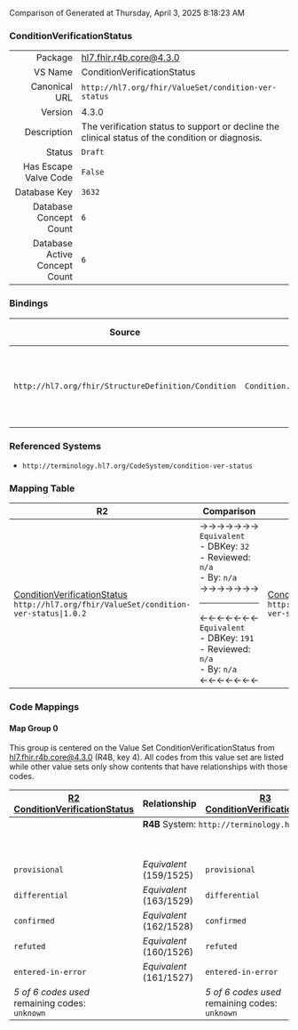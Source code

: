 Comparison of 
Generated at Thursday, April 3, 2025 8:18:23 AM

### ConditionVerificationStatus

|      |     |
| ---: | --- |
| Package | hl7.fhir.r4b.core@4.3.0 |
| VS Name | ConditionVerificationStatus |
| Canonical URL | `http://hl7.org/fhir/ValueSet/condition-ver-status` |
| Version | 4.3.0 |
| Description | The verification status to support or decline the clinical status of the condition or diagnosis. |
| Status | `Draft` |
| Has Escape Valve Code | `False` |
| Database Key | `3632` |
| Database Concept Count | `6` |
| Database Active Concept Count | `6` |
### Bindings

| Source | Element | Binding | Strength | Element Short |
| ------ | ------- | ------- | -------- | ------------- |
| `http://hl7.org/fhir/StructureDefinition/Condition` | `Condition.verificationStatus` | `http://hl7.org/fhir/ValueSet/condition-ver-status\|4.3.0` | `Required` | unconfirmed \| provisional \| differential \| confirmed \| refuted \| entered-in-error |

### Referenced Systems

* `http://terminology.hl7.org/CodeSystem/condition-ver-status`
### Mapping Table

| R2 | Comparison | R3 | Comparison | R4 | Comparison | R4B | Comparison | R5
| --- | --- | --- | --- | --- | --- | --- | --- | ---
| [ConditionVerificationStatus](/docs/R2/ValueSets/ConditionVerificationStatus.md)<br/> `http://hl7.org/fhir/ValueSet/condition-ver-status\|1.0.2` | →→→→→→→<br/>`Equivalent`<br/>- DBKey: `32`<br/>- Reviewed: `n/a`<br/>- By: `n/a`<br/>→→→→→→→<hr/>←←←←←←←<br/>`Equivalent`<br/>- DBKey: `191`<br/>- Reviewed: `n/a`<br/>- By: `n/a`<br/>←←←←←←←| [ConditionVerificationStatus](/docs/R3/ValueSets/ConditionVerificationStatus.md)<br/> `http://hl7.org/fhir/ValueSet/condition-ver-status\|3.0.2` | →→→→→→→<br/>`SourceIsBroaderThanTarget`<br/>- DBKey: `360`<br/>- Reviewed: `n/a`<br/>- By: `n/a`<br/>→→→→→→→<hr/>←←←←←←←<br/>`SourceIsBroaderThanTarget`<br/>- DBKey: `583`<br/>- Reviewed: `n/a`<br/>- By: `n/a`<br/>←←←←←←←| [ConditionVerificationStatus](/docs/R4/ValueSets/ConditionVerificationStatus.md)<br/> `http://hl7.org/fhir/ValueSet/condition-ver-status\|4.0.1` | →→→→→→→<br/>`Equivalent`<br/>- DBKey: `1437`<br/>- Reviewed: `n/a`<br/>- By: `n/a`<br/>→→→→→→→<hr/>←←←←←←←<br/>`Equivalent`<br/>- DBKey: `1438`<br/>- Reviewed: `n/a`<br/>- By: `n/a`<br/>←←←←←←←| [ConditionVerificationStatus](/docs/R4B/ValueSets/ConditionVerificationStatus.md)<br/> `http://hl7.org/fhir/ValueSet/condition-ver-status\|4.3.0` | →→→→→→→<br/>`Equivalent`<br/>- DBKey: `803`<br/>- Reviewed: `n/a`<br/>- By: `n/a`<br/>→→→→→→→<hr/>←←←←←←←<br/>`Equivalent`<br/>- DBKey: `1064`<br/>- Reviewed: `n/a`<br/>- By: `n/a`<br/>←←←←←←←| [ConditionVerificationStatus](/docs/R5/ValueSets/ConditionVerificationStatus.md)<br/> `http://hl7.org/fhir/ValueSet/condition-ver-status\|5.0.0` 

### Code Mappings


#### Map Group 0

This group is centered on the Value Set ConditionVerificationStatus from hl7.fhir.r4b.core@4.3.0 (R4B, key 4).
All codes from this value set are listed while other value sets only show contents that have relationships with those codes.

| [R2 ConditionVerificationStatus](/docs/R2/ValueSets/ConditionVerificationStatus.md)| Relationship | [R3 ConditionVerificationStatus](/docs/R3/ValueSets/ConditionVerificationStatus.md)| Relationship | [R4 ConditionVerificationStatus](/docs/R4/ValueSets/ConditionVerificationStatus.md)| Relationship | R4B ConditionVerificationStatus| Relationship | [R5 ConditionVerificationStatus](/docs/R5/ValueSets/ConditionVerificationStatus.md)
| --- | --- | --- | --- | --- | --- | --- | --- | ---
| <td colspan="8">**R4B** System: `http://terminology.hl7.org/CodeSystem/condition-ver-status`
| | | | | `unconfirmed`| _Equivalent_ <br/>(14764/14765)| **`unconfirmed`**| _Equivalent_ <br/>(7588/9858)| `unconfirmed`
| `provisional`| _Equivalent_ <br/>(159/1525)| `provisional`| _Equivalent_ <br/>(3071/5278)| `provisional`| _Equivalent_ <br/>(14766/14767)| **`provisional`**| _Equivalent_ <br/>(7586/9856)| `provisional`
| `differential`| _Equivalent_ <br/>(163/1529)| `differential`| _Equivalent_ <br/>(3069/5276)| `differential`| _Equivalent_ <br/>(14768/14769)| **`differential`**| _Equivalent_ <br/>(7584/9854)| `differential`
| `confirmed`| _Equivalent_ <br/>(162/1528)| `confirmed`| _Equivalent_ <br/>(3068/5275)| `confirmed`| _Equivalent_ <br/>(14770/14771)| **`confirmed`**| _Equivalent_ <br/>(7583/9853)| `confirmed`
| `refuted`| _Equivalent_ <br/>(160/1526)| `refuted`| _Equivalent_ <br/>(3072/5279)| `refuted`| _Equivalent_ <br/>(14772/14773)| **`refuted`**| _Equivalent_ <br/>(7587/9857)| `refuted`
| `entered-in-error`| _Equivalent_ <br/>(161/1527)| `entered-in-error`| _Equivalent_ <br/>(3070/5277)| `entered-in-error`| _Equivalent_ <br/>(14774/14775)| **`entered-in-error`**| _Equivalent_ <br/>(7585/9855)| `entered-in-error`
| *5 of 6 codes used* <br/>remaining codes:<br/>`unknown`| | *5 of 6 codes used* <br/>remaining codes:<br/>`unknown`| | *6 of 6 codes used* | | *6 of 6 codes used* | | *6 of 6 codes used* 


